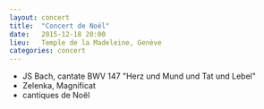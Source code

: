 ```yaml
---
layout: concert
title:  "Concert de Noël"
date:   2015-12-18 20:00
lieu:   Temple de la Madeleine, Genève
categories: concert
---
```


- JS Bach, cantate BWV 147 "Herz und Mund und Tat und Lebel"
- Zelenka, Magnificat
- cantiques de Noël
